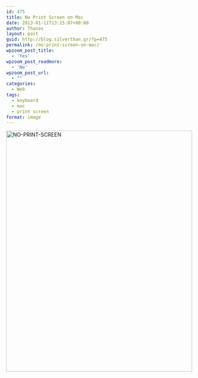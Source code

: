 ```yaml
---
id: 475
title: No Print Screen on Mac
date: 2013-01-11T13:15:07+00:00
author: Thanos
layout: post
guid: http://blog.silverthan.gr/?p=475
permalink: /no-print-screen-on-mac/
wpzoom_post_title:
  - 'Yes'
wpzoom_post_readmore:
  - 'No'
wpzoom_post_url:
  - ""
categories:
  - Web
tags:
  - keyboard
  - mac
  - print screen
format: image
---
```

<img class="aligncenter size-full wp-image-477" alt="NO-PRINT-SCREEN" src="http://blog.silverthan.gr/wp-content/uploads/2013/01/NO-PRINT-SCREEN.jpg" width="500" height="647" />